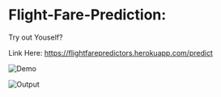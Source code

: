 # Flight-Fare-Prediction:

Try out Youself?

Link Here: https://flightfarepredictors.herokuapp.com/predict

![Demo](https://user-images.githubusercontent.com/68546391/95010226-349ac380-0645-11eb-88b8-912ee0f15b5a.png)

![Output](https://user-images.githubusercontent.com/68546391/95010262-79265f00-0645-11eb-8374-faafc26738be.png)
